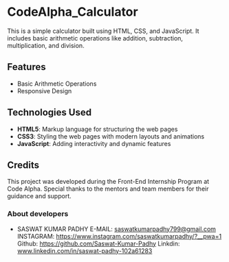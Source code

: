 # CodeAlpha_Calculator

This is a simple calculator built using HTML, CSS, and JavaScript. It includes basic arithmetic operations like addition, subtraction, multiplication, and division.

## Features

- Basic Arithmetic Operations
- Responsive Design

## Technologies Used

- **HTML5**: Markup language for structuring the web pages
- **CSS3**: Styling the web pages with modern layouts and animations
- **JavaScript**: Adding interactivity and dynamic features

## Credits

This project was developed during the Front-End Internship Program at Code Alpha. Special thanks to the mentors and team members for their guidance and support.

### About developers

- SASWAT KUMAR PADHY
  E-MAIL: saswatkumarpadhy799@gmail.com
  INSTAGRAM: https://www.instagram.com/saswatkumarpadhy/?__pwa=1
  Github: https://github.com/Saswat-Kumar-Padhy
  Linkdin: www.linkedin.com/in/saswat-padhy-102a61283
